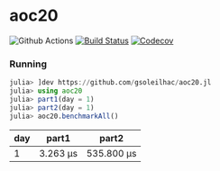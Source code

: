 # aoc20

![Github Actions](https://github.com/gsoleilhac/aoc20.jl/workflows/CI/badge.svg?branch=master)
[![Build Status](https://travis-ci.com/gsoleilhac/aoc20.jl.svg?branch=master)](https://travis-ci.com/gsoleilhac/aoc20.jl)
[![Codecov](https://codecov.io/gh/gsoleilhac/aoc20.jl/branch/master/graph/badge.svg)](https://codecov.io/gh/gsoleilhac/aoc20.jl)

### Running

```julia
julia> ]dev https://github.com/gsoleilhac/aoc20.jl
julia> using aoc20
julia> part1(day = 1)
julia> part2(day = 1)
julia> aoc20.benchmarkAll()
```

| day | part1      | part2      |
|-----|------------|------------|
| 1   | 3.263 μs   | 535.800 μs |
